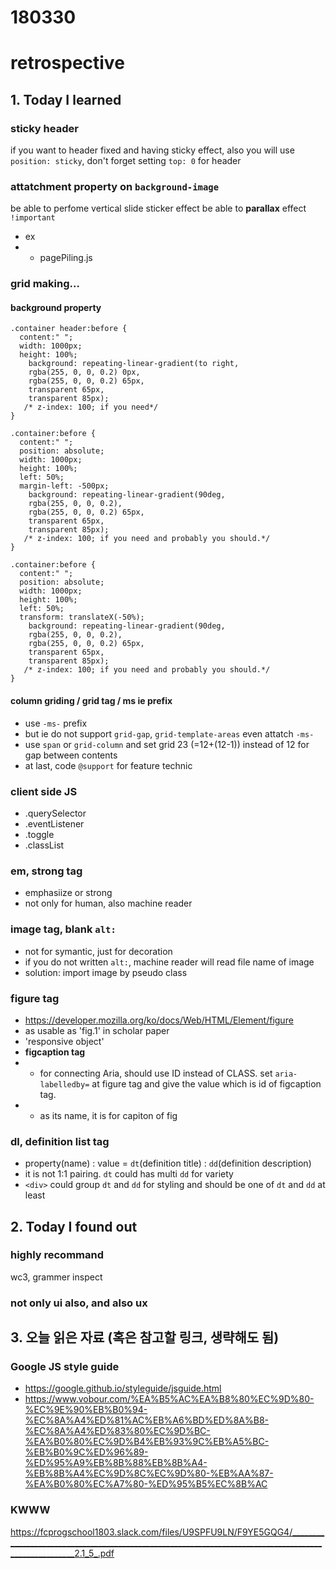 # 180330
# retrospective


## 1. Today I learned


### sticky header
if you want to header fixed and having sticky effect, also you will use `position: sticky`, don't forget setting `top: 0` for header


### attatchment property on `background-image`
be able to perfome vertical slide sticker effect
be able to **parallax** effect `!important`
- ex
- - pagePiling.js



### grid making...



#### background property
```
.container header:before {
  content:" ";
  width: 1000px;
  height: 100%;
    background: repeating-linear-gradient(to right, 
    rgba(255, 0, 0, 0.2) 0px, 
    rgba(255, 0, 0, 0.2) 65px, 
    transparent 65px, 
    transparent 85px);
   /* z-index: 100; if you need*/
}
```
```
.container:before {
  content:" ";
  position: absolute;
  width: 1000px;
  height: 100%;
  left: 50%;
  margin-left: -500px;
    background: repeating-linear-gradient(90deg, 
    rgba(255, 0, 0, 0.2), 
    rgba(255, 0, 0, 0.2) 65px, 
    transparent 65px, 
    transparent 85px);
   /* z-index: 100; if you need and probably you should.*/
}
```
```
.container:before {
  content:" ";
  position: absolute;
  width: 1000px;
  height: 100%;
  left: 50%;
  transform: translateX(-50%);
    background: repeating-linear-gradient(90deg, 
    rgba(255, 0, 0, 0.2), 
    rgba(255, 0, 0, 0.2) 65px, 
    transparent 65px, 
    transparent 85px);
   /* z-index: 100; if you need and probably you should.*/
}
```
#### column griding / grid tag / ms ie prefix
- use `-ms-` prefix
- but ie do not support `grid-gap`, `grid-template-areas` even attatch `-ms-`
- use `span` or `grid-column` and set grid 23 (=12+(12-1)) instead of 12 for gap between contents
- at last, code `@support` for feature technic


### client side JS
- .querySelector
- .eventListener
- .toggle
- .classList


### em, strong tag
- emphasiize or strong
- not only for human, also machine reader

### image tag, blank `alt:`
- not for symantic, just for decoration
- if you do not written `alt:`, machine reader will read file name of image
- solution: import image by pseudo class

### figure tag
- https://developer.mozilla.org/ko/docs/Web/HTML/Element/figure
- as usable as 'fig.1' in scholar paper
- 'responsive object'
- **figcaption tag**
- - for connecting Aria, should use ID instead of CLASS. set `aria-labelledby=` at figure tag and give the value which is id of figcaption tag.
- - as its name, it is for capiton of fig


### dl, definition list tag
- property(name) : value = `dt`(definition title) : `dd`(definition description)
- it is not 1:1 pairing. `dt` could has multi `dd` for variety
- `<div>` could group `dt` and `dd` for styling and should be one of `dt` and `dd` at least







## 2. Today I found out

### highly recommand
wc3, grammer inspect

### not only ui also, and also ux





## 3. 오늘 읽은 자료 (혹은 참고할 링크, 생략해도 됨)

### Google JS style guide
- https://google.github.io/styleguide/jsguide.html
- https://www.vobour.com/%EA%B5%AC%EA%B8%80%EC%9D%80-%EC%9E%90%EB%B0%94-%EC%8A%A4%ED%81%AC%EB%A6%BD%ED%8A%B8-%EC%8A%A4%ED%83%80%EC%9D%BC-%EA%B0%80%EC%9D%B4%EB%93%9C%EB%A5%BC-%EB%B0%9C%ED%96%89-%ED%95%A9%EB%8B%88%EB%8B%A4-%EB%8B%A4%EC%9D%8C%EC%9D%80-%EB%AA%87-%EA%B0%80%EC%A7%80-%ED%95%B5%EC%8B%AC


### KWWW

https://fcprogschool1803.slack.com/files/U9SPFU9LN/F9YE5GQG4/______________________________________________________________________________________________________2.1_5_.pdf

